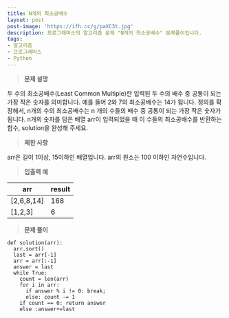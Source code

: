```yaml
---
title: N개의 최소공배수
layout: post
post-image: 'https://ifh.cc/g/paXC3t.jpg'
description: 프로그래머스의 알고리즘 문제 "N개의 최소공배수" 문제풀이입니다.
tags:
- 알고리즘
- 프로그래머스
- Python
---
```



>**문제 설명**

두 수의 최소공배수(Least Common Multiple)란 입력된 두 수의 배수 중 공통이 되는 가장 작은 숫자를 의미합니다. 예를 들어 2와 7의 최소공배수는 14가 됩니다. 정의를 확장해서, n개의 수의 최소공배수는 n 개의 수들의 배수 중 공통이 되는 가장 작은 숫자가 됩니다. n개의 숫자를 담은 배열 arr이 입력되었을 때 이 수들의 최소공배수를 반환하는 함수, solution을 완성해 주세요.

>**제한 사항**


arr은 길이 1이상, 15이하인 배열입니다.
arr의 원소는 100 이하인 자연수입니다.


>**입출력 예**

| arr | result |
|--|--|
| [2,6,8,14] | 168 |
| [1,2,3] | 6 |

>**문제 풀이**

	def solution(arr):
	  arr.sort()
	  last = arr[-1]
	  arr = arr[:-1]
	  answer = last
	  while True:
	    count = len(arr)
	    for i in arr:
	      if answer % i != 0: break;
	      else: count -= 1
	    if count == 0: return answer
	    else :answer+=last



